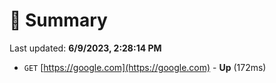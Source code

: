 # 📖 Summary
Last updated: **6/9/2023, 2:28:14 PM**

- `GET` [https://google.com](https://google.com) - **Up** (172ms)
